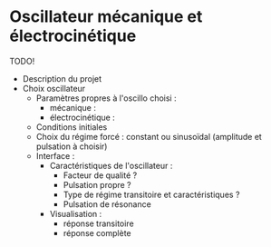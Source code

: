 Oscillateur mécanique et électrocinétique
=========================================

TODO!
  - Description du projet
  - Choix oscillateur
	- Paramètres propres à l'oscillo choisi : 
		- mécanique :
		- électrocinétique :
	- Conditions initiales
	- Choix du régime forcé : constant ou sinusoïdal (amplitude et pulsation à choisir)
	- Interface :
		- Caractéristiques de l'oscillateur :
			- Facteur de qualité ?
			- Pulsation propre ?
			- Type de régime transitoire et caractéristiques ?
			- Pulsation de résonance
		- Visualisation :
			- réponse transitoire
			- réponse complète
